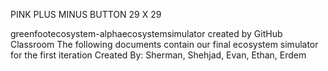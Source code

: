 PINK PLUS MINUS BUTTON 29 X 29

greenfootecosystem-alphaecosystemsimulator created by GitHub Classroom
The following documents contain our final ecosystem simulator for the first iteration
Created By: Sherman, Shehjad, Evan, Ethan, Erdem
